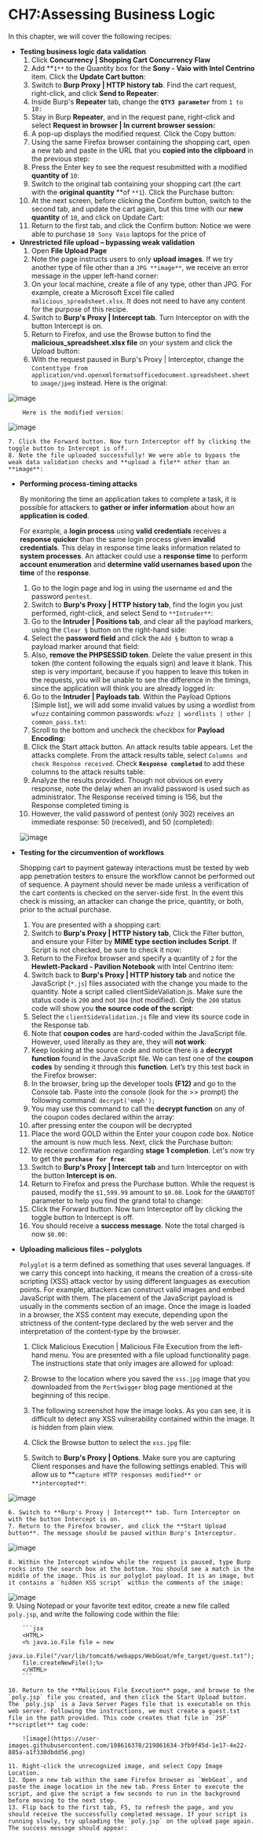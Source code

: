 # CH7:Assessing Business Logic

In this chapter, we will cover the following recipes:

- **Testing business logic data validation**
    1. Click **Concurrency | Shopping Cart Concurrency Flaw <this is your target lab>**
    2. Add **`1**` to the Quantity box for the **Sony - Vaio** **with Intel Centrino** item. Click the **Update Cart button**:
    3. Switch to **Burp Proxy | HTTP history tab**. Find the cart request, right-click, and click **Send to Repeater**:
    4. Inside Burp's **Repeater** tab, change the **`QTY3 parameter`** from `1 to 10:`
    5. Stay in Burp **Repeater**, and in the request pane, right-click and select **Request in browser | In current browser session:**
    6. A pop-up displays the modified request. Click the Copy button:
    7. Using the same Firefox browser containing the shopping cart, open a new tab and paste in the URL that you **copied into the clipboard** in the previous step:
    8. Press the Enter key to see the request resubmitted with a modified **quantity of** `10`:
    9. Switch to the original tab containing your shopping cart (the cart with the **original quantity** **of `**1`). Click the Purchase button:
    10. At the next screen, before clicking the Confirm button, switch to the second tab, and update the cart again, but this time with our **new quantity** of `10`, and click on Update Cart:
    11. Return to the first tab, and click the Confirm button: Notice we were able to purchase `10 Sony Vaio` laptops for the price of
- **Unrestricted file upload – bypassing weak validation**
    1. Open **File Upload Page** 
    2. Note the page instructs users to only **upload images**. If we try another type of file other than a `JPG **image**`, we receive an error message in the upper left-hand corner:
    3. On your local machine, create a file of any type, other than JPG. For example, create a Microsoft Excel file called `malicious_spreadsheet.xlsx`. It does not need to have any content for the purpose of this recipe.
    4. Switch to **Burp's Proxy | Intercept tab**. Turn Interceptor on with the button Intercept is on.
    5. Return to Firefox, and use the Browse button to find the **malicious_spreadsheet.xlsx file** on your system and click the Upload button:
    6. With the request paused in Burp's Proxy | Interceptor, change the `Contenttype from application/vnd.openxmlformatsofficedocument.spreadsheet.sheet` to `image/jpeg` instead. Here is the original: 
        
![image](https://user-images.githubusercontent.com/108616378/219862574-74d1faef-0fd4-4b33-9125-30876acbb3af.png)

        Here is the modified version:
    
![image](https://user-images.githubusercontent.com/108616378/219862818-8e6a8e0f-ff8a-4787-b89a-aa761f923c58.png)

    
    7. Click the Forward button. Now turn Interceptor off by clicking the toggle button to Intercept is off.
    8. Note the file uploaded successfully! We were able to bypass the weak data validation checks and **upload a file** other than an **image**:
- **Performing process-timing attacks**
    
    By monitoring the time an application takes to complete a task, it is possible for attackers to **gather or infer information** about how an **application is coded**. 
    
    For example, a **login process** using **valid credentials** receives a **response quicker** than the same login process given **invalid credentials**. This delay in response time leaks information related to **system processes**. An attacker could use a **response time** to perform **account enumeration** and **determine valid usernames based upon** the **time** of the **response**.
    
    1. Go to the login page and log in using the username `ed` and the password  `pentest`.
    2. Switch to **Burp's Proxy | HTTP history tab**, find the login you just performed, right-click, and select Send to `**Intruder**`:
    3. Go to the **Intruder | Positions tab**, and clear all the payload markers, using the `Clear §` button on the right-hand side:
    4. Select the **password field** and click the `Add §` button to wrap a payload marker around that field:
    5. Also, **remove the PHPSESSID token**. Delete the value present in this token (the content following the equals sign) and leave it blank. This step is very important, because if you happen to leave this token in the requests, you will be unable to see the difference in the timings, since the application will think you are already logged in:
    6. Go to the **Intruder | Payloads tab**. Within the Payload Options [Simple list], we will add some invalid values by using a wordlist from `wfuzz` containing common passwords: `wfuzz | wordlists | other | common_pass.txt`:
    7. Scroll to the bottom and uncheck the checkbox for **Payload Encoding:**
    8. Click the Start attack button. An attack results table appears. Let the attacks complete. From the attack results table, select `Columns and check Response received`. Check **`Response completed`** to add these columns to the attack results table:
    9. Analyze the results provided. Though not obvious on every response, note
    the delay when an invalid password is used such as administrator. The
    Response received timing is 156, but the Response completed timing is
    10. However, the valid password of pentest (only 302) receives an immediate response: 50 (received), and 50 (completed):
    
    ![image](https://user-images.githubusercontent.com/108616378/219858492-cb603579-cb2d-4dfe-8250-93ad5801227a.png)
    
- **Testing for the circumvention of workflows**
    
    Shopping cart to payment gateway interactions must be tested by web app penetration testers to ensure the workflow cannot be performed out of sequence. A payment should never be made unless a verification of the cart contents is checked on the server-side first. In the event this check is missing, an attacker can change the price, quantity, or both, prior to the actual purchase.
    
    1. You are presented with a shopping cart:
    2. Switch to **Burp's Proxy | HTTP history tab**, Click the Filter button, and ensure your Filter by **MIME type section includes Script**. If Script is not checked, be sure to check it now:
    3. Return to the Firefox browser and specify a quantity of `2` for the **Hewlett-Packard - Pavilion Notebook** with Intel Centrino item:
    4. Switch back to **Burp's Proxy | HTTP history tab** and notice the JavaScript (`*.js`) files associated with the change you made to the quantity. Note a script called clientSideValiation.js. Make sure the status code is `200`
    and not `304` (not modified). Only the `200` status code will show you **the source code of the script**:
    5. Select the `clientSideValidation.js` file and view its source code in the Response tab.
    6. Note that **coupon codes** are hard-coded within the JavaScript file. However, used literally as they are, they will **not work**:
    7. Keep looking at the source code and notice there is a **decrypt function** found in the JavaScript file. We can test one of the **coupon codes** by sending it through this **function**. Let’s try this test back in the Firefox browser:
    8. In the browser, bring up the developer tools **(F12)** and go to the Console tab. Paste into the console (look for the >> prompt) the following command: `decrypt('emph');`
    9. You may use this command to call the **decrypt function** on any of the coupon codes declared within the array:
    10. after pressing enter the coupon will be decrypted
    11. Place the word GOLD within the Enter your coupon code box. Notice the amount is now much less. Next, click the Purchase button:
    12. We receive confirmation regarding **stage 1 completion**. Let's now try to get the **`purchase for free`**:
    13. Switch to **Burp's Proxy | Intercept** **tab** and turn Interceptor on with the button **Intercept is on.**
    14. Return to Firefox and press the Purchase button. While the request is paused, modify the `$1,599.99` amount to `$0.00`. Look for the `GRANDTOT` parameter to help you find the grand total to change:
    15. Click the Forward button. Now turn Interceptor off by clicking the toggle button to Intercept is off.
    16. You should receive a **success message**. Note the total charged is now `$0.00:`
- **Uploading malicious files – polyglots**
    
    `Polyglot` is a term defined as something that uses several languages. If we carry this concept into hacking, it means the creation of a cross-site scripting (XSS) attack vector by using different languages as execution points. For example, attackers can construct valid images and embed JavaScript with them. The placement of the JavaScript payload is usually in the comments section of an image. Once the image is loaded in a browser, the XSS content may execute, depending upon the strictness of the content-type declared by the web server and the interpretation of the content-type by the browser.
    
    1. Click Malicious Execution | Malicious File Execution from the left-hand menu. You are presented with a file upload functionality page. The instructions state that only images are allowed for upload:
    2. Browse to the location where you saved the `xss.jpg` image that you downloaded from the `PortSwigger` blog page mentioned at the beginning of this recipe.
    3. The following screenshot how the image looks. As you can see, it is difficult to detect any XSS vulnerability contained within the image. It is hidden from plain view.
        
        
    4. Click the Browse button to select the `xss.jpg` file:
    5. Switch to **Burp's Proxy | Options**. Make sure you are capturing Client responses and have the following settings enabled. This will allow us to **`capture HTTP responses modified** or **intercepted**`:
        
![image](https://user-images.githubusercontent.com/108616378/219859717-bc4ff78c-3fbb-4a50-839f-826adf4820a5.png)
    
    6. Switch to **Burp's Proxy | Intercept** tab. Turn Interceptor on with the button Intercept is on.
    7. Return to the Firefox browser, and click the **Start Upload button**. The message should be paused within Burp's Interceptor.
        
![image](https://user-images.githubusercontent.com/108616378/219860061-06c7fe9d-cc1a-4baf-ae45-f4d97bb5694a.png)
    
    8. Within the Intercept window while the request is paused, type Burp rocks into the search box at the bottom. You should see a match in the middle of the image. This is our polyglot payload. It is an image, but it contains a `hidden XSS script` within the comments of the image:
        
![image](https://user-images.githubusercontent.com/108616378/219860334-c532502c-1f42-468a-b8ad-0d1581588c74.png)        
    9. Using Notepad or your favorite text editor, create a new file called `poly.jsp`, and write the following code within the file:
        
        ```jsx
        <HTML>
        <% java.io.File file = new
        java.io.File("/var/lib/tomcat6/webapps/WebGoat/mfe_target/guest.txt");
        file.createNewFile();%>
        </HTML>
        ```
        
    10. Return to the **Malicious File Execution** page, and browse to the `poly.jsp` file you created, and then click the Start Upload button. The `poly.jsp` is a Java Server Pages file that is executable on this web server. Following the instructions, we must create a guest.txt file in the path provided. This code creates that file in `JSP` **scriptlet** tag code:
            
        ![image](https://user-images.githubusercontent.com/108616378/219861634-3fb9f45d-1e17-4e22-885a-a1f330dbdd56.png)
         
    11. Right-click the unrecognized image, and select Copy Image Location.
    12. Open a new tab within the same Firefox browser as `WebGoat`, and paste the image location in the new tab. Press Enter to execute the script, and give the script a few seconds to run in the background before moving to the next step.
    13. Flip back to the first tab, F5, to refresh the page, and you should receive the successfully completed message. If your script is running slowly, try uploading the `poly.jsp` on the upload page again. The success message should appear:
